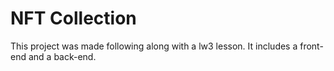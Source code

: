 # NFT Collection

This project was made following along with a lw3 lesson. It includes a front-end and a back-end.
